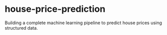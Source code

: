# house-price-prediction
Building a complete machine learning pipeline to predict house prices using structured data.
